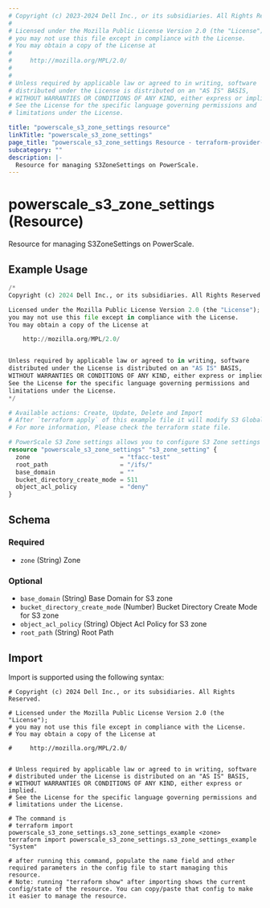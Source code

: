 ```yaml
---
# Copyright (c) 2023-2024 Dell Inc., or its subsidiaries. All Rights Reserved.
#
# Licensed under the Mozilla Public License Version 2.0 (the "License");
# you may not use this file except in compliance with the License.
# You may obtain a copy of the License at
#
#     http://mozilla.org/MPL/2.0/
#
#
# Unless required by applicable law or agreed to in writing, software
# distributed under the License is distributed on an "AS IS" BASIS,
# WITHOUT WARRANTIES OR CONDITIONS OF ANY KIND, either express or implied.
# See the License for the specific language governing permissions and
# limitations under the License.

title: "powerscale_s3_zone_settings resource"
linkTitle: "powerscale_s3_zone_settings"
page_title: "powerscale_s3_zone_settings Resource - terraform-provider-powerscale"
subcategory: ""
description: |-
  Resource for managing S3ZoneSettings on PowerScale.
---
```


# powerscale_s3_zone_settings (Resource)

Resource for managing S3ZoneSettings on PowerScale.


## Example Usage

```terraform
/*
Copyright (c) 2024 Dell Inc., or its subsidiaries. All Rights Reserved.

Licensed under the Mozilla Public License Version 2.0 (the "License");
you may not use this file except in compliance with the License.
You may obtain a copy of the License at

    http://mozilla.org/MPL/2.0/


Unless required by applicable law or agreed to in writing, software
distributed under the License is distributed on an "AS IS" BASIS,
WITHOUT WARRANTIES OR CONDITIONS OF ANY KIND, either express or implied.
See the License for the specific language governing permissions and
limitations under the License.
*/

# Available actions: Create, Update, Delete and Import
# After `terraform apply` of this example file it will modify S3 Global Settings on  the PowerScale Array.
# For more information, Please check the terraform state file.

# PowerScale S3 Zone settings allows you to configure S3 Zone settings on PowerScale.
resource "powerscale_s3_zone_settings" "s3_zone_setting" {
  zone                         = "tfacc-test"
  root_path                    = "/ifs/"
  base_domain                  = ""
  bucket_directory_create_mode = 511
  object_acl_policy            = "deny"
}
```

<!-- schema generated by tfplugindocs -->
## Schema

### Required

- `zone` (String) Zone

### Optional

- `base_domain` (String) Base Domain for S3 zone
- `bucket_directory_create_mode` (Number) Bucket Directory Create Mode for S3 zone
- `object_acl_policy` (String) Object Acl Policy for S3 zone
- `root_path` (String) Root Path

## Import

Import is supported using the following syntax:

```shell
# Copyright (c) 2024 Dell Inc., or its subsidiaries. All Rights Reserved.

# Licensed under the Mozilla Public License Version 2.0 (the "License");
# you may not use this file except in compliance with the License.
# You may obtain a copy of the License at

#     http://mozilla.org/MPL/2.0/


# Unless required by applicable law or agreed to in writing, software
# distributed under the License is distributed on an "AS IS" BASIS,
# WITHOUT WARRANTIES OR CONDITIONS OF ANY KIND, either express or implied.
# See the License for the specific language governing permissions and
# limitations under the License.

# The command is
# terraform import powerscale_s3_zone_settings.s3_zone_settings_example <zone>
terraform import powerscale_s3_zone_settings.s3_zone_settings_example "System"

# after running this command, populate the name field and other required parameters in the config file to start managing this resource.
# Note: running "terraform show" after importing shows the current config/state of the resource. You can copy/paste that config to make it easier to manage the resource.
```